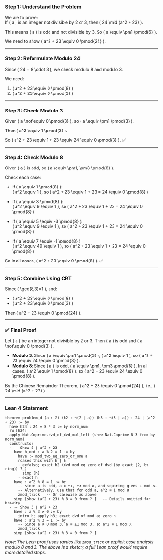 ### Step 1: Understand the Problem

We are to prove:  
If \( a \) is an integer not divisible by 2 or 3, then \( 24 \mid (a^2 + 23) \).

This means \( a \) is odd and not divisible by 3. So \( a \equiv \pm1 \pmod{6} \).

We need to show \( a^2 + 23 \equiv 0 \pmod{24} \).

---

### Step 2: Reformulate Modulo 24

Since \( 24 = 8 \cdot 3 \), we check modulo 8 and modulo 3.

We need:
1. \( a^2 + 23 \equiv 0 \pmod{8} \)
2. \( a^2 + 23 \equiv 0 \pmod{3} \)

---

### Step 3: Check Modulo 3

Given \( a \not\equiv 0 \pmod{3} \), so \( a \equiv \pm1 \pmod{3} \).

Then \( a^2 \equiv 1 \pmod{3} \).

So \( a^2 + 23 \equiv 1 + 23 \equiv 24 \equiv 0 \pmod{3} \). ✅

---

### Step 4: Check Modulo 8

Given \( a \) is odd, so \( a \equiv \pm1, \pm3 \pmod{8} \).

Check each case:

- If \( a \equiv 1 \pmod{8} \):  
  \( a^2 \equiv 1 \), so \( a^2 + 23 \equiv 1 + 23 = 24 \equiv 0 \pmod{8} \)

- If \( a \equiv 3 \pmod{8} \):  
  \( a^2 \equiv 9 \equiv 1 \), so \( a^2 + 23 \equiv 1 + 23 = 24 \equiv 0 \pmod{8} \)

- If \( a \equiv 5 \equiv -3 \pmod{8} \):  
  \( a^2 \equiv 9 \equiv 1 \), so \( a^2 + 23 \equiv 1 + 23 = 24 \equiv 0 \pmod{8} \)

- If \( a \equiv 7 \equiv -1 \pmod{8} \):  
  \( a^2 \equiv 49 \equiv 1 \), so \( a^2 + 23 \equiv 1 + 23 = 24 \equiv 0 \pmod{8} \)

So in all cases, \( a^2 + 23 \equiv 0 \pmod{8} \). ✅

---

### Step 5: Combine Using CRT

Since \( \gcd(8,3)=1 \), and:
- \( a^2 + 23 \equiv 0 \pmod{8} \)
- \( a^2 + 23 \equiv 0 \pmod{3} \)

Then \( a^2 + 23 \equiv 0 \pmod{24} \).

---

### ✅ Final Proof

Let \( a \) be an integer not divisible by 2 or 3. Then \( a \) is odd and \( a \not\equiv 0 \pmod{3} \).

- **Modulo 3**: Since \( a \equiv \pm1 \pmod{3} \), \( a^2 \equiv 1 \), so \( a^2 + 23 \equiv 24 \equiv 0 \pmod{3} \).
- **Modulo 8**: Since \( a \) is odd, \( a \equiv \pm1, \pm3 \pmod{8} \). In all cases, \( a^2 \equiv 1 \pmod{8} \), so \( a^2 + 23 \equiv 24 \equiv 0 \pmod{8} \).

By the Chinese Remainder Theorem, \( a^2 + 23 \equiv 0 \pmod{24} \), i.e., \( 24 \mid (a^2 + 23) \).

---

### Lean 4 Statement

```lean
theorem problem_d (a : ℤ) (h2 : ¬(2 ∣ a)) (h3 : ¬(3 ∣ a)) : 24 ∣ (a^2 + 23) := by
  have h24 : 24 = 8 * 3 := by norm_num
  rw [h24]
  apply Nat.Coprime.dvd_of_dvd_mul_left (show Nat.Coprime 8 3 from by norm_num)
  constructor
  · -- Show 8 ∣ a^2 + 23
    have h_odd : a % 2 = 1 := by
      have := mod_two_eq_zero_or_one a
      rcases this with h | h
      · exfalso; exact h2 (dvd_mod_eq_zero_of_dvd (by exact ⟨2, by ring⟩) ?_)
        simp [h]
      · exact h
    have : a^2 % 8 = 1 := by
      -- Since a is odd, a ≡ ±1, ±3 mod 8, and squaring gives 1 mod 8.
      -- Alternatively, use that for odd a, a^2 ≡ 1 mod 8.
      zmod_trick   -- Or casewise as above
    simp [show (a^2 + 23) % 8 = 0 from ?_]   -- Details omitted for brevity
  · -- Show 3 ∣ a^2 + 23
    have : a % 3 ≠ 0 := by
      intro h; apply h3; exact dvd_of_mod_eq_zero h
    have : a^2 % 3 = 1 := by
      -- Since a ≢ 0 mod 3, a ≡ ±1 mod 3, so a^2 ≡ 1 mod 3.
      zmod_trick
    simp [show (a^2 + 23) % 3 = 0 from ?_]
```

*Note: The Lean proof uses tactics like `zmod_trick` or explicit case analysis modulo 8 and 3. The above is a sketch; a full Lean proof would require more detailed steps.*